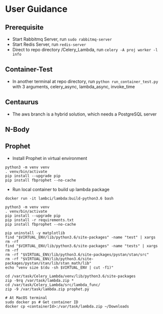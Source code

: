 # User Guidance

## Prerequisite
- Start Rabbitmq Server, run ``` sudo rabbitmq-server ```
- Start Redis Server, run ``` redis-server ```
- Direct to repo directory /Celery_Lambda, run ``` celery -A proj worker -l info ```

## Container-Test
- In another terminal at repo directory, run ``` python run_container_test.py ``` with 3 arguments, celery_async, lambda_async, invoke_time

## Centaurus 
- The aws branch is a hybrid solution, which needs a PostgreSQL server

## N-Body

## Prophet

* Install Prophet in virtual environment
```
python3 -m venv venv
. venv/bin/activate
pip install --upgrade pip
pip install fbprophet --no-cache
```

* Run local container to build up lambda package
```
docker run -it lambci/lambda:build-python3.6 bash
```
```
python3 -m venv venv
. venv/bin/activate
pip install --upgrade pip
pip install -r requirements.txt
pip install fbprophet --no-cache
```
```
pip uninstall -y matplotlib
find "$VIRTUAL_ENV/lib/python3.6/site-packages" -name "test" | xargs rm -rf
find "$VIRTUAL_ENV/lib/python3.6/site-packages" -name "tests" | xargs rm -rf
rm -rf "$VIRTUAL_ENV/lib/python3.6/site-packages/pystan/stan/src"
rm -rf "$VIRTUAL_ENV/lib/python3.6/site-packages/pystan/stan/lib/stan_math/lib"
echo "venv size $(du -sh $VIRTUAL_ENV | cut -f1)"
```
```
cd /var/task/Celery_Lambda/venv/lib/python3.6/site-packages
zip -9rq /var/task/lambda.zip *
cd /var/task/Celery_Lambda/src/lambda_func/
zip -9 /var/task/lambda.zip prophet.py
```
```
# At MacOS terminal
sudo docker ps # Get container ID
docker cp <containerId>:/var/task/lambda.zip ~/Downloads
```
